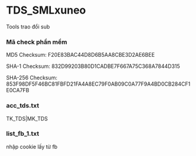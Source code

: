 # TDS_SMLxuneo
Tools trao đổi sub

### Mã check phần mềm

MD5 Checksum: F20E83BAC44D8D6B5AA8CBE3D2AE6BEE

SHA-1 Checksum: 832D99203B80D1CADBE7F667A75C368A7844D315

SHA-256 Checksum: 853F98DF5F46BC81FBFD21FA4A8EC79F0AB09C0A77F9A4BD0CB284CF1E0CA7FB

### acc_tds.txt

TK_TDS|MK_TDS

### list_fb_1.txt

nhập cookie lấy từ fb
